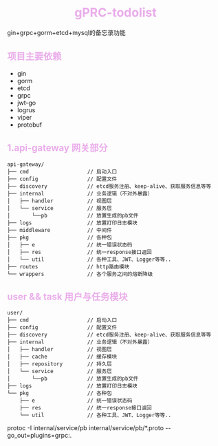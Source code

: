 # __<center><font color="#EAADEA">gPRC-todolist</font></center>__
gin+grpc+gorm+etcd+mysql的备忘录功能

## __<font color="#EAADEA">项目主要依赖</font>__
- gin
- gorm
- etcd
- grpc
- jwt-go
- logrus
- viper
- protobuf

## __<font color="#EAADEA">1.api-gateway 网关部分</font>__
```
api-gateway/
├── cmd                   // 启动入口
├── config                // 配置文件
├── discovery             // etcd服务注册、keep-alive、获取服务信息等等
├── internal              // 业务逻辑（不对外暴露）
│   ├── handler           // 视图层
│   └── service           // 服务层
│       └──pb             // 放置生成的pb文件
├── logs                  // 放置打印日志模块
├── middleware            // 中间件
├── pkg                   // 各种包
│   ├── e                 // 统一错误状态码
│   ├── res               // 统一response接口返回
│   └── util              // 各种工具、JWT、Logger等等..
├── routes                // http路由模块
└── wrappers              // 各个服务之间的熔断降级
```

## __<font color="#EAADEA">user && task 用户与任务模块</font>__
```
user/
├── cmd                   // 启动入口
├── config                // 配置文件
├── discovery             // etcd服务注册、keep-alive、获取服务信息等等
├── internal              // 业务逻辑（不对外暴露）
│   ├── handler           // 视图层
│   ├── cache             // 缓存模块
│   ├── repository        // 持久层
│   └── service           // 服务层
│       └──pb             // 放置生成的pb文件
├── logs                  // 放置打印日志模块
└── pkg                   // 各种包
    ├── e                 // 统一错误状态码
    ├── res               // 统一response接口返回
    └── util              // 各种工具、JWT、Logger等等..
```

protoc -I internal/service/pb internal/service/pb/*.proto --go_out=plugins=grpc:.
